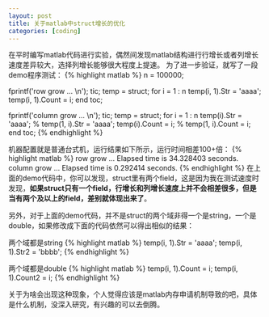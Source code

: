 ```yaml
---
layout: post
title: 关于matlab中struct增长的优化
categories: [coding]
---
```


在平时编写matlab代码进行实验，偶然间发现matlab结构进行行增长或者列增长速度差异较大，选择列增长能够很大程度上提速。
为了进一步验证，就写了一段demo程序测试：
{% highlight matlab %}
n = 100000;

fprintf('row grow ... \n');
tic;
temp = struct;
for i = 1 : n
    temp(i, 1).Str = 'aaaa';
    temp(i, 1).Count = i;
end
toc;

fprintf('column grow ... \n');
tic;
temp = struct;
for i = 1 : n
    temp(i).Str = 'aaaa'; % temp(1, i).Str = 'aaaa';
    temp(i).Count = i; % temp(1, i).Count = i;
end
toc;
{% endhighlight %}

机器配置就是普通台式机，运行结果如下所示，运行时间相差100+倍：
{% highlight matlab %}
row grow ... 
Elapsed time is 34.328403 seconds.
column grow ... 
Elapsed time is 0.292414 seconds.
{% endhighlight %}
在上面的demo代码中，你可以发现，struct里有两个field，这是因为我在测试速度时发现，**如果struct只有一个field，行增长和列增长速度上并不会相差很多，但是当有两个及以上的field，差别就体现出来了**。

另外，对于上面的demo代码，并不是struct的两个域非得一个是string，一个是double，如果修改成下面的代码依然可以得出相似的结果：

两个域都是string
{% highlight matlab %}
temp(i, 1).Str = 'aaaa';
temp(i, 1).Str2 = 'bbbb';
{% endhighlight %}

两个域都是double
{% highlight matlab %}
temp(i, 1).Count = i;
temp(i, 1).Count2 = i;
{% endhighlight %}

关于为啥会出现这种现象，个人觉得应该是matlab内存申请机制导致的吧，具体是什么机制，没深入研究，有兴趣的可以去倒腾。